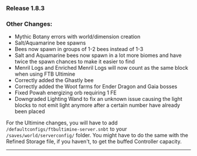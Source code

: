 ### Release 1.8.3
### Other Changes:
* Mythic Botany errors with world/dimension creation
* Salt/Aquamarine bee spawns
* Bees now spawn in groups of 1-2 bees instead of 1-3
* Salt and Aquamarine bees now spawn in a lot more biomes and have twice the spawn chances to make it easier to find
* Menril Logs and Enriched Menril Logs will now count as the same block when using FTB Ultimine
* Correctly added the Ghastly bee
* Correctly added the Woot farms for Ender Dragon and Gaia bosses
* Fixed Powah energizing orb requiring 1 FE
* Downgraded Lighting Wand to fix an unknown issue causing the light blocks to not emit light anymore after a certain number have already been placed

For the Ultimine changes, you will have to add `/defaultconfigs/ftbultimine-server.snbt` to your `/saves/world/serverconfig/` folder. You might have to do the same with the Refined Storage file, if you haven't, to get the buffed Controller capacity.

--------------------------------------------------------------------------------
